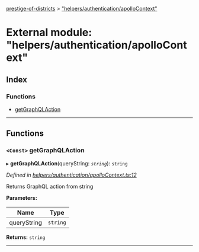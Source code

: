 [prestige-of-districts](../README.md) > ["helpers/authentication/apolloContext"](../modules/_helpers_authentication_apollocontext_.md)

# External module: "helpers/authentication/apolloContext"

## Index

### Functions

* [getGraphQLAction](_helpers_authentication_apollocontext_.md#getgraphqlaction)

---

## Functions

<a id="getgraphqlaction"></a>

### `<Const>` getGraphQLAction

▸ **getGraphQLAction**(queryString: *`string`*): `string`

*Defined in [helpers/authentication/apolloContext.ts:12](https://github.com/YarosJ/prestige-of-districts/blob/dea42b4/helpers/authentication/apolloContext.ts#L12)*

Returns GraphQL action from string

**Parameters:**

| Name | Type |
| ------ | ------ |
| queryString | `string` |

**Returns:** `string`

___

